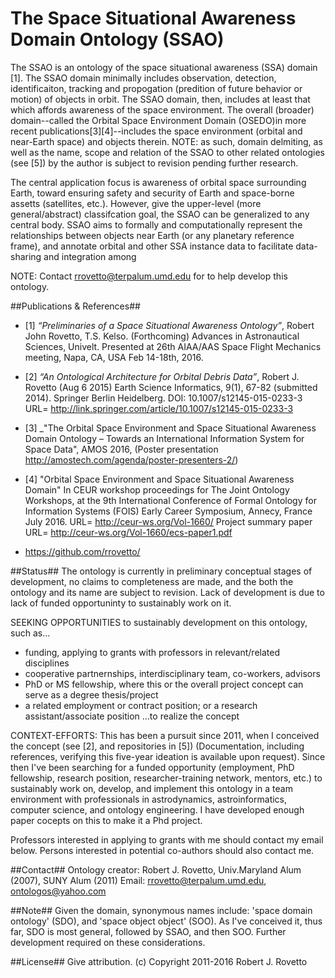 # The Space Situational Awareness Domain Ontology (SSAO)
The SSAO is an ontology of the space situational awareness (SSA) domain [1]. The SSAO domain minimally includes observation, detection, identificaiton, tracking and propogation (predition of future behavior or motion) of objects in orbit. The SSAO domain, then, includes at least that which affords awareness of the space environment. The overall (broader) domain--called the Orbital Space Environment Domain (OSEDO)in more recent publications[3][4]--includes the space environment (orbital and near-Earth space) and objects therein. NOTE: as such, domain delmiting, as well as the name, scope and relation of the SSAO to other related ontologies (see [5]) by the author is subject to revision pending further research.  

The central application focus is awareness of orbital space surrounding Earth, toward ensuring safety and security of Earth and space-borne assetts (satellites, etc.). However, give the upper-level (more general/abstract) classifcation goal, the SSAO can be generalized to any central body. SSAO aims to formally and computationally represent the relationships between objects near Earth (or any planetary reference frame), and annotate orbital and other SSA instance data to facilitate data-sharing and integration among

NOTE: Contact rrovetto@terpalum.umd.edu for to help develop this ontology.

##Publications & References##
* [1] _“Preliminaries of a Space Situational Awareness Ontology”_, Robert John Rovetto, T.S. Kelso. (Forthcoming) Advances in Astronautical Sciences, Univelt. Presented at 26th AIAA/AAS Space Flight Mechanics meeting, Napa, CA, USA Feb 14-18th, 2016.

* [2] _“An Ontological Architecture for Orbital Debris Data”_, Robert J. Rovetto (Aug 6 2015) Earth Science Informatics, 9(1), 67-82 (submitted 2014). Springer Berlin Heidelberg. DOI: 10.1007/s12145-015-0233-3 
URL= http://link.springer.com/article/10.1007/s12145-015-0233-3

* [3] _"The Orbital Space Environment and Space Situational Awareness Domain Ontology – Towards an International Information System for Space Data", AMOS 2016, (Poster presentation http://amostech.com/agenda/poster-presenters-2/)

* [4] "Orbital Space Environment and Space Situational Awareness Domain" In CEUR workshop proceedings for The Joint Ontology Workshops, at the 9th International Conference of Formal Ontology for Information Systems (FOIS) Early Career Symposium, Annecy, France July 2016. URL= http://ceur-ws.org/Vol-1660/ Project summary paper URL= http://ceur-ws.org/Vol-1660/ecs-paper1.pdf 

* https://github.com/rrovetto/

##Status##
The ontology is currently in preliminary conceptual stages of development, no claims to completeness are made, and the both the ontology and its name are subject to revision.
Lack of development is due to lack of funded opportuninty to sustainably work on it.

SEEKING OPPORTUNITIES to sustainably development on this ontology, such as...
* funding, applying to grants with professors in relevant/related disciplines 
* cooperative partnernships, interdisciplinary team, co-workers, advisors
* PhD or MS fellowship, where this or the overall project concept can serve as a degree thesis/project 
* a related employment or contract position; or a research assistant/associate position
...to realize the concept

CONTEXT-EFFORTS: This has been a pursuit since 2011, when I conceived the concept (see [2], and repositories in [5]) (Documentation, including references, verifying this five-year ideation is available upon request).  Since then I've been searching for a funded opportunity (employment, PhD fellowship, research position, researcher-training network, mentors, etc.) to sustainably work on, develop, and implement this ontology in a team environment with professionals in astrodynamics, astroinformatics, computer science, and ontology engineering. I have developed enough paper cocepts on this to make it a Phd project.

Professors interested in applying to grants with me should contact my email below. Persons interested in potential co-authors should also contact me.

##Contact##
Ontology creator: Robert J. Rovetto, Univ.Maryland Alum (2007), SUNY Alum (2011)
Email: rrovetto@terpalum.umd.edu, ontologos@yahoo.com

##Note##
Given the domain, synonymous names include: 'space domain ontology' (SDO), and 'space object object' (SOO). As I've conceived it, thus far, SDO is most general, followed by SSAO, and then SOO. Further development required on these considerations.

##License##
Give attribution. 
(c) Copyright 2011-2016 Robert J. Rovetto
